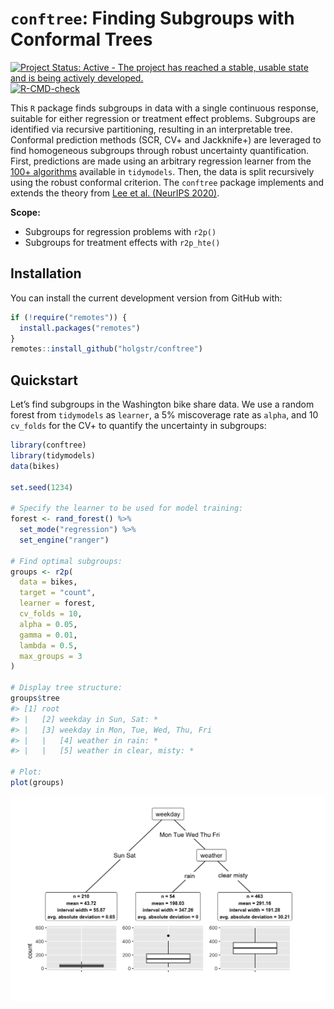 
<!-- README.md is generated from README.Rmd. Please edit that file -->

# **`conftree`**: Finding Subgroups with Conformal Trees

<!-- badges: start -->

[![Project Status: Active - The project has reached a stable, usable
state and is being actively
developed.](https://www.repostatus.org/badges/latest/active.svg)](https://www.repostatus.org/#active)
[![R-CMD-check](https://github.com/holgstr/conftree/actions/workflows/R-CMD-check.yaml/badge.svg)](https://github.com/holgstr/conftree/actions/workflows/R-CMD-check.yaml)
<!-- badges: end -->

This `R` package finds subgroups in data with a single continuous
response, suitable for either regression or treatment effect problems.
Subgroups are identified via recursive partitioning, resulting in an
interpretable tree. Conformal prediction methods (SCR, CV+ and
Jackknife+) are leveraged to find homogeneous subgroups through robust
uncertainty quantification. First, predictions are made using an
arbitrary regression learner from the [100+
algorithms](https://www.tidymodels.org/find/parsnip/) available in
`tidymodels`. Then, the data is split recursively using the robust
conformal criterion. The `conftree` package implements and extends the
theory from [Lee et al. (NeurIPS
2020)](https://proceedings.neurips.cc/paper/2020/hash/1819020b02e926785cf3be594d957696-Abstract.html).

**Scope:**

- Subgroups for regression problems with `r2p()`
- Subgroups for treatment effects with `r2p_hte()`

## Installation

You can install the current development version from GitHub with:

``` r
if (!require("remotes")) {
  install.packages("remotes")
}
remotes::install_github("holgstr/conftree")
```

## Quickstart

Let’s find subgroups in the Washington bike share data. We use a random
forest from `tidymodels` as `learner`, a 5% miscoverage rate as `alpha`,
and 10 `cv_folds` for the CV+ to quantify the uncertainty in subgroups:

``` r
library(conftree)
library(tidymodels)
data(bikes)

set.seed(1234)

# Specify the learner to be used for model training:
forest <- rand_forest() %>%
  set_mode("regression") %>%
  set_engine("ranger")

# Find optimal subgroups:
groups <- r2p(
  data = bikes,
  target = "count",
  learner = forest,
  cv_folds = 10,
  alpha = 0.05,
  gamma = 0.01,
  lambda = 0.5,
  max_groups = 3
)

# Display tree structure:
groups$tree
#> [1] root
#> |   [2] weekday in Sun, Sat: *
#> |   [3] weekday in Mon, Tue, Wed, Thu, Fri
#> |   |   [4] weather in rain: *
#> |   |   [5] weather in clear, misty: *

# Plot:
plot(groups)
```

![](man/figures/unnamed-chunk-2-1.png)<!-- -->
